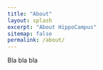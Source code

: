 ```yaml
---
title: "About"
layout: splash
excerpt: "About HippoCampus"
sitemap: false
permalink: /about/
---
```


Bla bla bla

